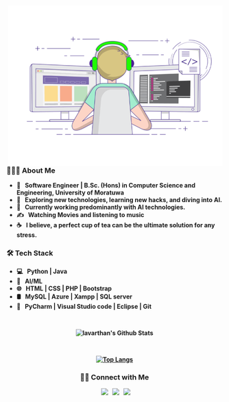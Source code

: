 <img align="right" alt="GIF" src="https://raw.githubusercontent.com/devSouvik/devSouvik/master/gif3.gif" width="500"/>

<h3><b> 👨🏻‍💻 About Me <b></h3>

- 🔭 &nbsp; Software Engineer | B.Sc. (Hons) in Computer Science and Engineering, University of Moratuwa
- 🤔 &nbsp; Exploring new technologies, learning new hacks, and diving into AI.
- 🤖 &nbsp; Currently working predominantly with AI technologies.
- ✍️ &nbsp; Watching Movies and listening to music
- ☕ &nbsp; I believe, a perfect cup of tea can be the ultimate solution for any stress.

<h3>🛠 Tech Stack</h3>

- 💻 &nbsp; Python | Java
- 🤖 &nbsp; AI/ML
- 🌐 &nbsp; HTML | CSS | PHP | Bootstrap
- 🛢 &nbsp; MySQL | Azure | Xampp | SQL server
- 🔧 &nbsp; PyCharm | Visual Studio code | Eclipse | Git

<br>

<p align="center">
  <img src="https://github-readme-stats.vercel.app/api?username=lavarthan97&include_all_commits=true&count_private=true&show_icons=true&line_height=20&title_color=7A7ADB&icon_color=2234AE&text_color=D3D3D3&bg_color=0,000000,130F40" alt="lavarthan's Github Stats">
</p>

<br/>

<p align="center">
  <a href="https://github.com/lavarthan97/github-readme-stats">
    <img src="https://github-readme-stats.vercel.app/api/top-langs/?username=lavarthan97&layout=compact&text_color=daf7dc&bg_color=151515" alt="Top Langs">
  </a>
</p>

<h3 align="center"> 🤝🏻 Connect with Me </h3>

<p align="center">
&nbsp; <a href="https://www.instagram.com/lavarthan/" target="_blank" rel="noopener noreferrer"><img src="https://img.icons8.com/plasticine/100/000000/instagram-new.png" width="50" /></a>  
&nbsp; <a href="https://www.linkedin.com/in/lavarthan-selvaratnam/" target="_blank" rel="noopener noreferrer"><img src="https://img.icons8.com/plasticine/100/000000/linkedin.png" width="50" /></a>
&nbsp; <a href="mailto:lavarthan97@gmail.com" target="_blank" rel="noopener noreferrer"><img src="https://img.icons8.com/plasticine/100/000000/gmail.png"  width="50" /></a>
</p>
